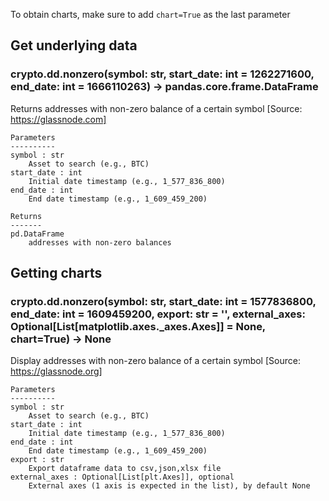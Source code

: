 To obtain charts, make sure to add `chart=True` as the last parameter

## Get underlying data 
### crypto.dd.nonzero(symbol: str, start_date: int = 1262271600, end_date: int = 1666110263) -> pandas.core.frame.DataFrame

Returns addresses with non-zero balance of a certain symbol
    [Source: https://glassnode.com]

    Parameters
    ----------
    symbol : str
        Asset to search (e.g., BTC)
    start_date : int
        Initial date timestamp (e.g., 1_577_836_800)
    end_date : int
        End date timestamp (e.g., 1_609_459_200)

    Returns
    -------
    pd.DataFrame
        addresses with non-zero balances

## Getting charts 
### crypto.dd.nonzero(symbol: str, start_date: int = 1577836800, end_date: int = 1609459200, export: str = '', external_axes: Optional[List[matplotlib.axes._axes.Axes]] = None, chart=True) -> None

Display addresses with non-zero balance of a certain symbol
    [Source: https://glassnode.org]

    Parameters
    ----------
    symbol : str
        Asset to search (e.g., BTC)
    start_date : int
        Initial date timestamp (e.g., 1_577_836_800)
    end_date : int
        End date timestamp (e.g., 1_609_459_200)
    export : str
        Export dataframe data to csv,json,xlsx file
    external_axes : Optional[List[plt.Axes]], optional
        External axes (1 axis is expected in the list), by default None
